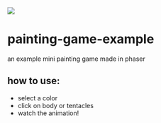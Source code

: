 <img src="https://i.imgur.com/lgRBUU0.png">

# painting-game-example
an example mini painting game made in phaser

## how to use:
- select a color
- click on body or tentacles
- watch the animation!
